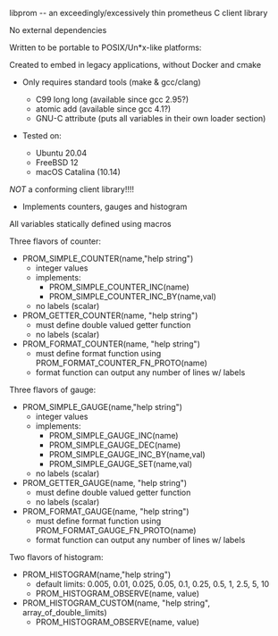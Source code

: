 libprom -- an exceedingly/excessively thin prometheus C client library

No external dependencies

Written to be portable to POSIX/Un*x-like platforms:

Created to embed in legacy applications, without Docker and cmake

* Only requires standard tools (make & gcc/clang)
  * C99 long long (available since gcc 2.95?)
  * atomic add (available since gcc 4.1?)
  * GNU-C attribute (puts all variables in their own loader section)

* Tested on:
  * Ubuntu 20.04
  * FreeBSD 12
  * macOS Catalina (10.14)

*NOT* a conforming client library!!!!

* Implements counters, gauges and histogram

All variables statically defined using macros

Three flavors of counter:
* PROM_SIMPLE_COUNTER(name,"help string")
  + integer values
  + implements:
    * PROM_SIMPLE_COUNTER_INC(name)
    * PROM_SIMPLE_COUNTER_INC_BY(name,val)
  + no labels (scalar)
* PROM_GETTER_COUNTER(name, "help string")
  + must define double valued getter function
  + no labels (scalar)
* PROM_FORMAT_COUNTER(name, "help string")
  + must define format function using PROM_FORMAT_COUNTER_FN_PROTO(name)
  + format function can output any number of lines w/ labels

Three flavors of gauge:
* PROM_SIMPLE_GAUGE(name,"help string")
  + integer values
  + implements:
    * PROM_SIMPLE_GAUGE_INC(name)
    * PROM_SIMPLE_GAUGE_DEC(name)
    * PROM_SIMPLE_GAUGE_INC_BY(name,val)
    * PROM_SIMPLE_GAUGE_SET(name,val)
  + no labels (scalar)
* PROM_GETTER_GAUGE(name, "help string")
  + must define double valued getter function
  + no labels (scalar)
* PROM_FORMAT_GAUGE(name, "help string")
  + must define format function using PROM_FORMAT_GAUGE_FN_PROTO(name)
  + format function can output any number of lines w/ labels

Two flavors of histogram:
* PROM_HISTOGRAM(name,"help string")
  + default limits: 0.005, 0.01, 0.025, 0.05, 0.1, 0.25, 0.5, 1, 2.5, 5, 10
  + PROM_HISTOGRAM_OBSERVE(name, value)
* PROM_HISTOGRAM_CUSTOM(name, "help string", array_of_double_limits)
  + PROM_HISTOGRAM_OBSERVE(name, value)

